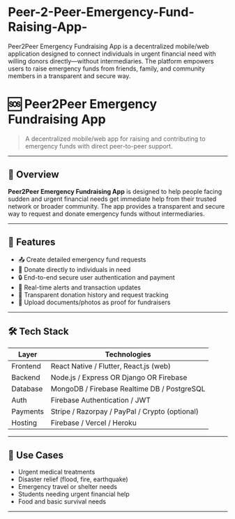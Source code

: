 # Peer-2-Peer-Emergency-Fund-Raising-App-
Peer2Peer Emergency Fundraising App is a decentralized mobile/web application designed to connect individuals in urgent financial need with willing donors directly—without intermediaries. The platform empowers users to raise emergency funds from friends, family, and community members in a transparent and secure way.
# 🆘 Peer2Peer Emergency Fundraising App

> A decentralized mobile/web app for raising and contributing to emergency funds with direct peer-to-peer support.

---

## 🚀 Overview

**Peer2Peer Emergency Fundraising App** is designed to help people facing sudden and urgent financial needs get immediate help from their trusted network or broader community. The app provides a transparent and secure way to request and donate emergency funds without intermediaries.

---

## 🌟 Features

- 📤 Create detailed emergency fund requests
- 🤝 Donate directly to individuals in need
- 🔒 End-to-end secure user authentication and payment
- 📲 Real-time alerts and transaction updates
- 🧾 Transparent donation history and request tracking
- 📸 Upload documents/photos as proof for fundraisers

---

## 🛠️ Tech Stack

| Layer       | Technologies                                   |
|-------------|------------------------------------------------|
| Frontend    | React Native / Flutter, React.js (web)         |
| Backend     | Node.js / Express OR Django OR Firebase        |
| Database    | MongoDB / Firebase Realtime DB / PostgreSQL    |
| Auth        | Firebase Authentication / JWT                  |
| Payments    | Stripe / Razorpay / PayPal / Crypto (optional) |
| Hosting     | Firebase / Vercel / Heroku                     |

---

## 🎯 Use Cases

- Urgent medical treatments  
- Disaster relief (flood, fire, earthquake)  
- Emergency travel or shelter needs  
- Students needing urgent financial help  
- Food and basic survival needs  

---


